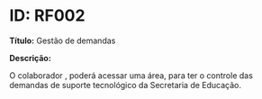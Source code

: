 # ID: RF002

**Título:** Gestão de demandas

**Descrição:**

O colaborador , poderá acessar uma área, para ter o controle das demandas de suporte tecnológico da Secretaria de Educação.